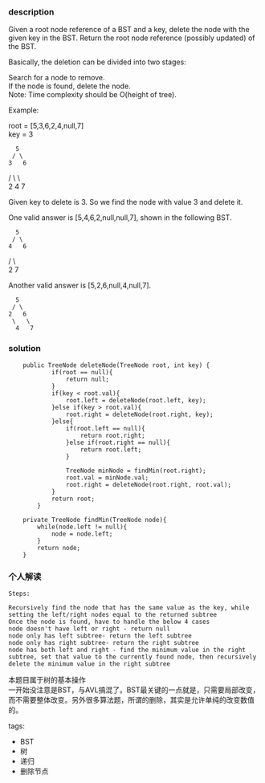 ### description    
  Given a root node reference of a BST and a key, delete the node with the given key in the BST. Return the root node reference (possibly updated) of the BST.  
    
  Basically, the deletion can be divided into two stages:  
    
  Search for a node to remove.  
  If the node is found, delete the node.  
  Note: Time complexity should be O(height of tree).  
    
  Example:  
    
  root = [5,3,6,2,4,null,7]  
  key = 3  
    
      5  
     / \  
    3   6  
   / \   \  
  2   4   7  
    
  Given key to delete is 3. So we find the node with value 3 and delete it.  
    
  One valid answer is [5,4,6,2,null,null,7], shown in the following BST.  
    
      5  
     / \  
    4   6  
   /     \  
  2       7  
    
  Another valid answer is [5,2,6,null,4,null,7].  
    
      5  
     / \  
    2   6  
     \   \  
      4   7  
### solution    
```    
    public TreeNode deleteNode(TreeNode root, int key) {
            if(root == null){
                return null;
            }
            if(key < root.val){
                root.left = deleteNode(root.left, key);
            }else if(key > root.val){
                root.right = deleteNode(root.right, key);
            }else{
                if(root.left == null){
                    return root.right;
                }else if(root.right == null){
                    return root.left;
                }
    
                TreeNode minNode = findMin(root.right);
                root.val = minNode.val;
                root.right = deleteNode(root.right, root.val);
            }
            return root;
        }
    
    private TreeNode findMin(TreeNode node){
        while(node.left != null){
            node = node.left;
        }
        return node;
    }
```    
    
### 个人解读    
  ```  
  Steps:  
    
  Recursively find the node that has the same value as the key, while setting the left/right nodes equal to the returned subtree  
  Once the node is found, have to handle the below 4 cases  
  node doesn't have left or right - return null  
  node only has left subtree- return the left subtree  
  node only has right subtree- return the right subtree  
  node has both left and right - find the minimum value in the right subtree, set that value to the currently found node, then recursively delete the minimum value in the right subtree  
```  
  
  本题目属于树的基本操作  
  一开始没注意是BST，与AVL搞混了。BST最关键的一点就是，只需要局部改变，而不需要整体改变。另外很多算法题，所谓的删除，其实是允许单纯的改变数值的。  
    
tags:    
  -  BST  
  -  树  
  -  递归  
  -  删除节点  
